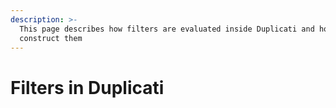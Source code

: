 ```yaml
---
description: >-
  This page describes how filters are evaluated inside Duplicati and how to
  construct them
---
```


# Filters in Duplicati

